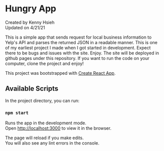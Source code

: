 # Hungry App

Created by Kenny Hsieh </br>
Updated on 4/21/21

This is a simple app that sends request for local business information to Yelp's API and parses the returned JSON in a readable manner. This is one of my earliest project I made when I got started in development. Expect there to be bugs and issues with the site. Enjoy. The site will be deployed in github pages under this repository. If you want to run the code on your computer, clone the project and enjoy!

This project was bootstrapped with [Create React App](https://github.com/facebook/create-react-app).

## Available Scripts

In the project directory, you can run:

### `npm start`

Runs the app in the development mode.\
Open [http://localhost:3000](http://localhost:3000) to view it in the browser.

The page will reload if you make edits.\
You will also see any lint errors in the console.
